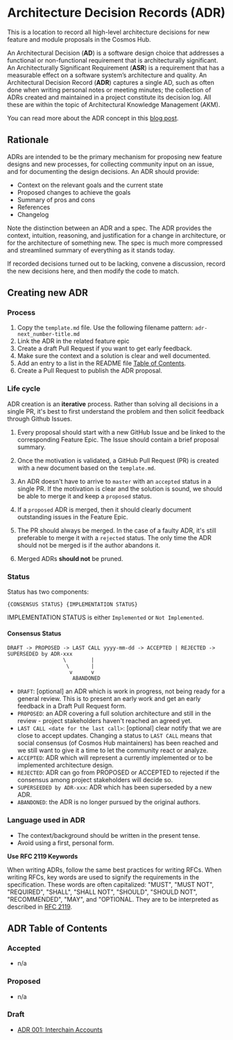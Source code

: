 <!--
order: 1
parent:
  title: Architecture Decision Records (ADR)
  order: 10
-->

# Architecture Decision Records (ADR)

This is a location to record all high-level architecture decisions for new feature and module proposals in the Cosmos Hub.

An Architectural Decision (**AD**) is a software design choice that addresses a functional or non-functional requirement that is architecturally significant.
An Architecturally Significant Requirement (**ASR**) is a requirement that has a measurable effect on a software system’s architecture and quality.
An Architectural Decision Record (**ADR**) captures a single AD, such as often done when writing personal notes or meeting minutes; the collection of ADRs created and maintained in a project constitute its decision log. All these are within the topic of Architectural Knowledge Management (AKM).

You can read more about the ADR concept in this [blog post](https://product.reverb.com/documenting-architecture-decisions-the-reverb-way-a3563bb24bd0#.78xhdix6t).

## Rationale

ADRs are intended to be the primary mechanism for proposing new feature designs and new processes, for collecting community input on an issue, and for documenting the design decisions.
An ADR should provide:

- Context on the relevant goals and the current state
- Proposed changes to achieve the goals
- Summary of pros and cons
- References
- Changelog

Note the distinction between an ADR and a spec. The ADR provides the context, intuition, reasoning, and
justification for a change in architecture, or for the architecture of something
new. The spec is much more compressed and streamlined summary of everything as
it stands today.

If recorded decisions turned out to be lacking, convene a discussion, record the new decisions here, and then modify the code to match.

## Creating new ADR

### Process

1. Copy the `template.md` file. Use the following filename pattern: `adr-next_number-title.md`
2. Link the ADR in the related feature epic
3. Create a draft Pull Request if you want to get early feedback.
4. Make sure the context and a solution is clear and well documented.
5. Add an entry to a list in the README file [Table of Contents](#adr-table-of-contents).
6. Create a Pull Request to publish the ADR proposal.

### Life cycle

ADR creation is an **iterative** process. Rather than solving all decisions in a single PR, it's best to first understand the problem and then solicit feedback through Github Issues.

1. Every proposal should start with a new GitHub Issue and be linked to the corresponding Feature Epic. The Issue should contain a brief proposal summary.

2. Once the motivation is validated, a GitHub Pull Request (PR) is created with a new document based on the `template.md`.

3. An ADR doesn't have to arrive to `master` with an `accepted` status in a single PR. If the motivation is clear and the solution is sound, we should be able to merge it and keep a `proposed` status.

4. If a `proposed` ADR is merged, then it should clearly document outstanding issues in the Feature Epic.

5. The PR should always be merged. In the case of a faulty ADR, it's still preferable to merge it with a `rejected` status. The only time the ADR should not be merged is if the author abandons it.

6. Merged ADRs **should not** be pruned.

### Status

Status has two components:

```
{CONSENSUS STATUS} {IMPLEMENTATION STATUS}
```

IMPLEMENTATION STATUS is either `Implemented` or `Not Implemented`.

#### Consensus Status

```
DRAFT -> PROPOSED -> LAST CALL yyyy-mm-dd -> ACCEPTED | REJECTED -> SUPERSEDED by ADR-xxx
                  \        |
                   \       |
                    v      v
                     ABANDONED
```

- `DRAFT`: [optional] an ADR which is work in progress, not being ready for a general review. This is to present an early work and get an early feedback in a Draft Pull Request form.
- `PROPOSED`: an ADR covering a full solution architecture and still in the review - project stakeholders haven't reached an agreed yet.
- `LAST CALL <date for the last call>`: [optional] clear notify that we are close to accept updates. Changing a status to `LAST CALL` means that social consensus (of Cosmos Hub maintainers) has been reached and we still want to give it a time to let the community react or analyze.
- `ACCEPTED`: ADR which will represent a currently implemented or to be implemented architecture design.
- `REJECTED`: ADR can go from PROPOSED or ACCEPTED to rejected if the consensus among project stakeholders will decide so.
- `SUPERSEEDED by ADR-xxx`: ADR which has been superseded by a new ADR.
- `ABANDONED`: the ADR is no longer pursued by the original authors.

### Language used in ADR

- The context/background should be written in the present tense.
- Avoid using a first, personal form.

**Use RFC 2119 Keywords**

When writing ADRs, follow the same best practices for writing RFCs. When writing RFCs, key words are used to signify the requirements in the specification. These words are often capitalized: "MUST", "MUST NOT", "REQUIRED", "SHALL", "SHALL NOT", "SHOULD", "SHOULD NOT", "RECOMMENDED", "MAY", and "OPTIONAL. They are to be interpreted as described in [RFC 2119](https://datatracker.ietf.org/doc/html/rfc2119).

## ADR Table of Contents

### Accepted

- n/a

### Proposed

- n/a

### Draft

- [ADR 001: Interchain Accounts](./adr-001-interchain-accounts.md)
